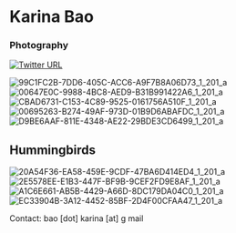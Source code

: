 # Karina Bao
### Photography

[![Twitter URL](https://img.shields.io/twitter/url/https/twitter.com/repkarinabao.svg?style=social&label=Follow%20%40repkarinabao)](https://twitter.com/repkarinabao)

![99C1FC2B-7DD6-405C-ACC6-A9F7B8A06D73_1_201_a](https://github.com/karinabao/skills-github-pages/assets/39714767/1d76c6dd-a308-4181-ab65-8e887e49b0a3)
![00647E0C-9988-4BC8-AED9-B31B991422A6_1_201_a](https://github.com/karinabao/skills-github-pages/assets/39714767/efbfc041-129f-45a2-8bdb-bf04edf8425b)
![CBAD6731-C153-4C89-9525-0161756A510F_1_201_a](https://github.com/karinabao/skills-github-pages/assets/39714767/1b13b95b-9c53-47d4-b22d-d2edcc7a9070)
![00695263-B274-49AF-973D-01B9D6ABAFDC_1_201_a](https://github.com/karinabao/skills-github-pages/assets/39714767/42533e4e-2f02-49a7-b83e-0e418059584c)
![D9BE6AAF-811E-4348-AE22-29BDE3CD6499_1_201_a](https://github.com/karinabao/skills-github-pages/assets/39714767/8eaa57d5-1013-47aa-b911-2ab828d3a50d)

## Hummingbirds
![20A54F36-EA58-459E-9CDF-47BA6D414ED4_1_201_a](https://github.com/karinabao/skills-github-pages/assets/39714767/1ee81fab-0c19-4a20-8711-df62ee6ad004)
![2E5578EE-E1B3-447F-BF9B-9CEF2FD9E8AF_1_201_a](https://github.com/karinabao/skills-github-pages/assets/39714767/1877d5df-b73a-4146-b9ac-0e8200d4cca4)
![A1C6E661-AB5B-4429-A66D-8DC179DA04C0_1_201_a](https://github.com/karinabao/skills-github-pages/assets/39714767/ef3dc988-03db-4cee-94d1-b00897f2a037)
![EC33904B-3A12-4452-85BF-2D4F00CFAA47_1_201_a](https://github.com/karinabao/skills-github-pages/assets/39714767/27ad0a16-8fb9-44c0-8f6b-ef015e3e91c3)

Contact: bao [dot] karina [at] g mail
